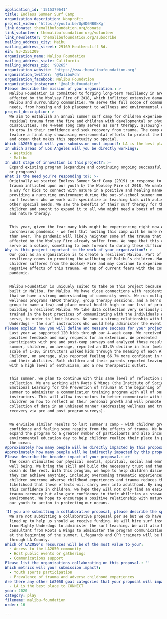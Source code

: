 ```yaml
---
application_id: '1515379641'
title: Endless Summer Surf Camp
organization_description: Nonprofit
project_video: 'https://youtu.be/UpOD6NB0kXg'
link_donate: themalibufoundation.org/donate
link_volunteer: themalibufoundation.org/volunteer
link_newsletter: themalibufoundation.org/subscribe
mailing_address_city: Maibu
mailing_address_street: 29169 Heathercliff Rd.
ein: 83-2551209
organization_name: Malibu Foundation
mailing_address_state: California
mailing_address_zip: '90265'
organization_website: 'https://www.themalibufoundation.org'
organization_twitter: '@MalibuFdn'
organization_facebook: Malibu Foundation
organization_instagram: '@malibufoundation'
Please describe the mission of your organization.: >
  Malibu Foundation is committed to forging long-term resiliency in areas
  affected by the Woolsey Fire of 2018, which inflicted extensive damage on
  Malibu and surrounding communities. We serve the full scope of communities’
  needs, from housing and job placement to wellness and environmental advocacy.
project_description: >-
  We aim to establish an annual summer surf camp for children experiencing
  residual trauma from the fire and children with developmental or physical
  disabilities. The 4-week long camp serves as surf therapy, allowing children
  to grow in their confidence and seek recovery from trauma. The camp will
  feature a final day showcasing environmental efforts to protect the beaches
  and ocean that makes this opportunity so special. 
Which LA2050 goal will your submission most impact?: LA is the best place to PLAY
In which areas of Los Angeles will you be directly working?:
  - Westside
  - Malibu
In what stage of innovation is this project?: >-
  Expand existing program (expanding and continuing ongoing successful projects
  or programs)
What is the need you’re responding to?: >-
  Originally we started Endless Summer Surf Camp (2019) in response to the
  trauma inflicted upon our youth by the Woolsey Fire of 2018. We wanted to find
  a way for kids to connect with nature in a positive and healing manner, while
  providing a nurturing environment during the out-of-school summer months. The
  surf teachers who we work with specialize in teaching kids with autism and
  other special needs. We saw the benefits of their surf therapy for these
  children and sought to expand it to all who might need a boost of confidence
  and nature therapy. 


  This year, given the fear many kids might be experiencing right now with the
  coronavirus pandemic - we feel that hosting this camp will be more relevant
  than ever. The pandemic will likely heighten some of the trauma that children
  affected by the Woolsey Fire already suffer from. We hope that this camp will
  serve as a solace, something to look forward to during these difficult times. 
Why is this project important to the work of your organization?: >-
  Our goal as an organization is to create a resilient Malibu. Part of this
  resiliency comes in promoting the wellbeing of Malibu’s children. Many
  children suffered from the Woolsey Fire and may continue to experience the
  negative effects of this trauma, on top of current fears with the coronavirus
  pandemic.


  Malibu Foundation is uniquely suited to take on this project because we were
  built in Malibu, for Malibu. We have close connections with residents and feel
  that we have a strong understanding of community needs. We run multiple
  wellness programs (EMDR therapy, group therapy sessions, and a men's support
  group to name a few) and place mental health high in our list of priorities in
  building a resilient Malibu. We take data collection very seriously and are
  trained in the best practices of communicating with the individuals who we
  serve, in order to limit biases. We have a strong relationship with Mighty
  Underdogs - the surf instructors who would help administer the event. 
Please explain how you will define and measure success for your project.: >
  Last year we supported 120 kids through our 4-week camp. We received 100%
  positive feedback and many requests for an extension. We presented
  participants with pre and post-camp surveys and analyzed those results. Last
  summer, children, on average, reported an 83.3% decline in fear (metric on a
  scale of 1-10; instructors walked kids through the meaning of each #).
  Children, on average, also reported feeling 66.7% more confident in themselves
  and their abilities. Both children and their parents reported leaving the camp
  with a high level of enthusiasm, and a new therapeutic outlet.


  This summer, we plan to continue with this same level of reflection and data
  collection. We are working with Roots & Wings (the Institute of Social &
  Emotional Learning for the Prevention of Trauma) at the beginning of the
  summer to administer a communication training program with all of our
  instructors. This will allow instructors to better communicate with the
  children on how to reflect on their personal growth and will promote
  collection of data in an unbiased manner (addressing wellness and trauma
  recovery via pre and post program surveys). 


  We envision similar results to last summer's camp - with children growing in
  confidence and feeling some respite from the effects of trauma. We hope to
  expand the program to a greater number of participants and also incorporate an
  environmental education day to help children realize their place in protecting
  the ocean. 
Approximately how many people will be directly impacted by this proposal?: '200'
Approximately how many people will be indirectly impacted by this proposal?: '400'
Please describe the broader impact of your proposal.: >+
  The ocean stimulates our physical, mental, spiritual, social and emotional
  well being. We bring the skill and build the necessary trust and then let the
  ocean do the rest. With this program, we hope to help children discover that
  they can achieve anything, including overcoming traumatic experiences. Helping
  children overcome adverse childhood experiences and trauma reduces the
  likelihood that these effects will carry over into adulthood. By inspiring
  this confidence in children, we hope they will not only find an easier road to
  trauma recovery but also gain confidence in their abilities as stewards of the
  environment. We hope to encourage a positive relationship with nature and spur
  our youth to action in protecting our oceans. 

'If you are submitting a collaborative proposal, please describe the specific role of partner organizations in the project.': >-
  We are not submitting a collaborative proposal per se but we do have partners
  lined up to help us should we receive funding. We will hire surf instructors
  from Mighty Underdogs to administer the surf teaching. We will also hire a
  consultant from Roots & Wings to administer the program communication training
  at the beginning of the summer. Lifeguards and CPR trainers will be hired
  through LA County.
Which of LA2050’s resources will be of the most value to you?:
  - Access to the LA2050 community
  - Host public events or gatherings
  - Communications support
Please list the organizations collaborating on this proposal.: ''
Which metrics will your submission impact?:
  - Youth sports participation
  - Prevalence of trauma and adverse childhood experiences
Are there any other LA2050 goal categories that your proposal will impact?:
  - LA is the best place to CONNECT
year: 2020
category: play
filename: malibu-foundation
order: 16

---
```


